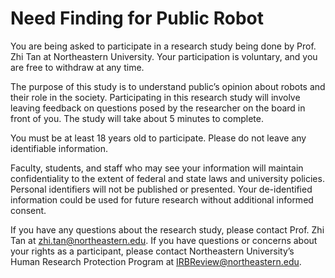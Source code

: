 # Need Finding for Public Robot

You are being asked to participate in a research study being done by Prof. Zhi Tan at Northeastern University. Your participation is voluntary, and you are free to withdraw at any time.

The purpose of this study is to understand public’s opinion about robots and their role in the society. Participating in this research study will involve leaving feedback on questions posed by the researcher on the board in front of you. The study will take about 5 minutes to complete. 

You must be at least 18 years old to participate. Please do not leave any identifiable information.

Faculty, students, and staff who may see your information will maintain confidentiality to the extent of federal and state laws and university policies. Personal identifiers will not be published or presented. Your de-identified information could be used for future research without additional informed consent.

If you have any questions about the research study, please contact Prof. Zhi Tan at [zhi.tan@northeastern.edu](zhi.tan@northeastern.edu). If you have questions or concerns about your rights as a participant, please contact Northeastern University’s Human Research Protection Program at [IRBReview@northeastern.edu](IRBReview@northeastern.edu). 
